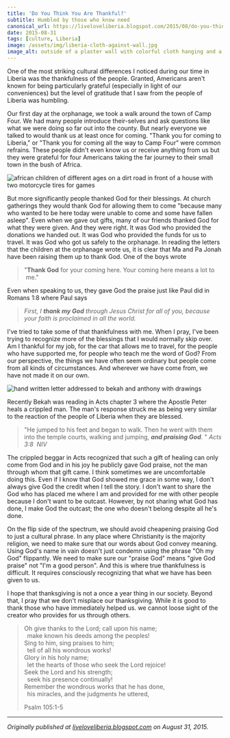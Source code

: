 ```yaml
---
title: 'Do You Think You Are Thankful?'
subtitle: Humbled by those who know need
canonical_url: https://liveloveliberia.blogspot.com/2015/08/do-you-think-you-are-thankful.html
date: 2015-08-31
tags: [culture, Liberia]
image: /assets/img/liberia-cloth-against-wall.jpg
image_alt: outside of a plaster wall with colorful cloth hanging and a pair of rain boots
---
```


One of the most striking cultural differences I noticed during our time in
Liberia was the thankfulness of the people. Granted, Americans aren't known
for being particularly grateful (especially in light of our conveniences) but
the level of gratitude that I saw from the people of Liberia was humbling.

Our first day at the orphanage, we took a walk around the town of Camp Four.
We had many people introduce their-selves and ask questions like what we were
doing so far out into the county. But nearly everyone we talked to would thank
us at least once for coming. "Thank you for coming to Liberia," or "Thank you
for coming all the way to Camp Four" were common refrains. These people didn't
even know us or receive anything from us but they were grateful for four
Americans taking the far journey to their small town in the bush of Africa.

![african children of different ages on a dirt road in front of a house with two motorcycle tires for games](
    /assets/img/liberia-camp-4-kids.jpg
    "Children in Camp Four"
)

But more significantly people thanked God for their blessings. At church
gatherings they would thank God for allowing them to come "because many who
wanted to be here today were unable to come and some have fallen asleep". Even
when we gave out gifts, many of our friends thanked God for what they were
given. And they were right. It was God who provided the donations we handed
out. It was God who provided the funds for us to travel. It was God who got us
safely to the orphanage. In reading the letters that the children at the
orphanage wrote us, it is clear that Ma and Pa Jonah have been raising them up
to thank God. One of the boys wrote

> "**Thank God** for your coming here. Your coming here means a lot to  me."

Even when speaking to us, they gave God the praise just like Paul did in
Romans 1:8 where Paul says

> _First, I_ **_thank my God_** _through Jesus Christ for all of you,
> because your faith is proclaimed in all the world._

I've tried to take some of that thankfulness with me. When I pray, I've been
trying to recognize more of the blessings that I would normally skip over. Am
I thankful for my job, for the car that allows me to travel, for the people
who have supported me, for people who teach me the word of God? From our
perspective, the things we have often seem ordinary but people come from all
kinds of circumstances. And wherever we have come from, we have not made it on
our own.

![hand written letter addressed to bekah and anthony with drawings](
    /assets/img/liberia-letter.jpg
    "Letter from one of the boys at the orphanage"
)

Recently Bekah was reading in Acts chapter 3 where the Apostle Peter heals a
crippled man. The man's response struck me as being very similar to the
reaction of the people of Liberia when they are blessed.

> "He jumped to his feet and began to walk. Then he went with them into the
> temple courts, walking and jumping, **_and praising God_**. " _Acts 3:8  NIV_

The crippled beggar in Acts recognized that such a gift of healing can only
come from God and in his joy he publicly gave God praise, not the man through
whom that gift came. I think sometimes we are uncomfortable doing this. Even
if I know that God showed me grace in some way, I don't always give God the
credit when I tell the story. I don't want to share the God who has placed me
where I am and provided for me with other people because I don't want to be
outcast. However, by not sharing what God has done, I make God the outcast;
the one who doesn't belong despite all he's done.

On the flip side of the spectrum, we should avoid cheapening praising God to
just a cultural phrase. In any place where Christianity is the majority
religion, we need to make sure that our words about God convey meaning. Using
God's name in vain doesn't just condemn using the phrase "Oh my God"
flippantly. We need to make sure our "praise God" means "give God praise" not
"I'm a good person". And this is where true thankfulness is difficult. It
requires consciously recognizing that what we have has been given to us.

I hope that thanksgiving is not a once a year thing in our society. Beyond
that, I pray that we don't misplace our thanksgiving. While it is good to
thank those who have immediately helped us. we cannot loose sight of the
creator who provides for us through others.

> Oh give thanks to the Lord; call upon his name;  
> &ensp;make known his deeds among the peoples!  
> Sing to him, sing praises to him;  
> &ensp;tell of all his wondrous works!  
> Glory in his holy name;  
> &ensp;let the hearts of those who seek the Lord rejoice!  
> Seek the Lord and his strength;  
> &ensp;seek his presence continually!  
> Remember the wondrous works that he has done,  
> &ensp;his miracles, and the judgments he uttered,
>
> Psalm 105:1-5

---

_Originally published at <a rel="syndication" class="u-syndication" href="https://liveloveliberia.blogspot.com/2015/08/do-you-think-you-are-thankful.html">liveloveliberia.blogspot.com</a> on August 31, 2015._
